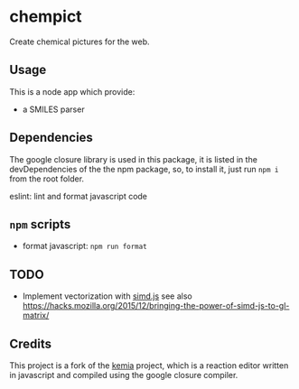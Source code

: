 # chempict
Create chemical pictures for the web.

## Usage

This is a node app which provide:

- a SMILES parser

## Dependencies

The google closure library is used in this package, it is listed in the devDependencies of the the npm package, so, to install it, just run `npm i` from the root folder.

eslint: lint and format javascript code

## `npm` scripts

- format javascript: `npm run format`

## TODO

- Implement vectorization with [simd.js](https://hacks.mozilla.org/2014/10/introducing-simd-js/) see also <https://hacks.mozilla.org/2015/12/bringing-the-power-of-simd-js-to-gl-matrix/>

## Credits

This project is a fork of the [kemia](http://kemia.github.io/) project, which is a reaction editor written in javascript and compiled using the google closure compiler.
